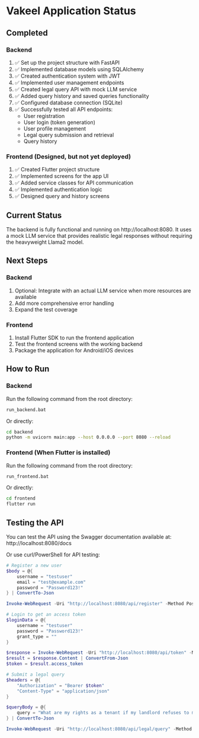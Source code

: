 # Vakeel Application Status

## Completed

### Backend
1. ✅ Set up the project structure with FastAPI
2. ✅ Implemented database models using SQLAlchemy
3. ✅ Created authentication system with JWT
4. ✅ Implemented user management endpoints
5. ✅ Created legal query API with mock LLM service
6. ✅ Added query history and saved queries functionality
7. ✅ Configured database connection (SQLite)
8. ✅ Successfully tested all API endpoints:
   - User registration
   - User login (token generation)
   - User profile management
   - Legal query submission and retrieval
   - Query history

### Frontend (Designed, but not yet deployed)
1. ✅ Created Flutter project structure
2. ✅ Implemented screens for the app UI
3. ✅ Added service classes for API communication
4. ✅ Implemented authentication logic
5. ✅ Designed query and history screens

## Current Status
The backend is fully functional and running on http://localhost:8080. It uses a mock LLM service that provides realistic legal responses without requiring the heavyweight Llama2 model.

## Next Steps

### Backend
1. Optional: Integrate with an actual LLM service when more resources are available
2. Add more comprehensive error handling
3. Expand the test coverage

### Frontend
1. Install Flutter SDK to run the frontend application
2. Test the frontend screens with the working backend
3. Package the application for Android/iOS devices

## How to Run

### Backend
Run the following command from the root directory:
```bash
run_backend.bat
```
Or directly:
```bash
cd backend
python -m uvicorn main:app --host 0.0.0.0 --port 8080 --reload
```

### Frontend (When Flutter is installed)
Run the following command from the root directory:
```bash
run_frontend.bat
```
Or directly:
```bash
cd frontend
flutter run
```

## Testing the API
You can test the API using the Swagger documentation available at:
http://localhost:8080/docs

Or use curl/PowerShell for API testing:
```powershell
# Register a new user
$body = @{
    username = "testuser"
    email = "test@example.com"
    password = "Password123!"
} | ConvertTo-Json

Invoke-WebRequest -Uri "http://localhost:8080/api/register" -Method Post -ContentType "application/json" -Body $body

# Login to get an access token
$loginData = @{
    username = "testuser"
    password = "Password123!"
    grant_type = ""
}

$response = Invoke-WebRequest -Uri "http://localhost:8080/api/token" -Method Post -ContentType "application/x-www-form-urlencoded" -Body $loginData
$result = $response.Content | ConvertFrom-Json
$token = $result.access_token

# Submit a legal query
$headers = @{
    "Authorization" = "Bearer $token"
    "Content-Type" = "application/json"
}

$queryBody = @{
    query = "What are my rights as a tenant if my landlord refuses to make necessary repairs?"
} | ConvertTo-Json

Invoke-WebRequest -Uri "http://localhost:8080/api/legal/query" -Method Post -Headers $headers -Body $queryBody
```

